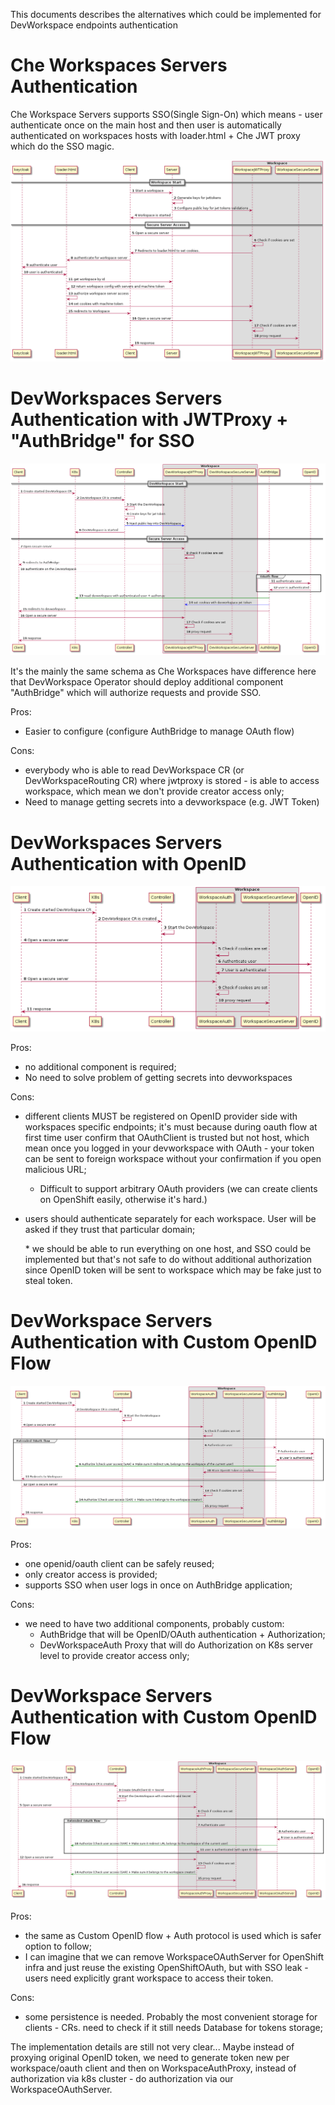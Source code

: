 This documents describes the alternatives which could be implemented for DevWorkspace endpoints authentication

# Che Workspaces Servers Authentication

Che Workspace Servers supports SSO(Single Sign-On) which means - user authenticate once on the main host and then user is automatically authenticated on workspaces hosts with loader.html + Che JWT proxy which do the SSO magic.

![](jwtproxy-current.png)

# DevWorkspaces Servers Authentication with JWTProxy + "AuthBridge" for SSO

![](jwtproxy+auth_bridge-next.png)

It's the mainly the same schema as Che Workspaces have difference here that DevWorkspace Operator should deploy additional component "AuthBridge" which will authorize requests and provide SSO.

Pros:
- Easier to configure (configure AuthBridge to manage OAuth flow)

Cons:
- everybody who is able to read DevWorkspace CR (or DevWorkspaceRouting CR) where jwtproxy is stored - is able to access workspace, which mean we don't provide creator access only;
- Need to manage getting secrets into a devworkspace (e.g. JWT Token)

# DevWorkspaces Servers Authentication with OpenID

![](openid-next.png)

Pros:
- no additional component is required;
- No need to solve problem of getting secrets into devworkspaces

Cons:
- different clients MUST be registered on OpenID provider side with workspaces specific endpoints; it's must because during oauth flow at first time user confirm that OAuthClient is trusted but not host, which mean once you logged in your devworkspace with OAuth - your token can be sent to foreign workspace without your confirmation if you open malicious  URL;
  - Difficult to support arbitrary OAuth providers (we can create clients on OpenShift easily, otherwise it's hard.)
- users should authenticate separately for each workspace. User will be asked if they trust that particular domain;

  \* we should be able to run everything on one host, and SSO could be implemented but that's not safe to do without additional authorization since OpenID token will be sent to workspace which may be fake just to steal token.

# DevWorkspace Servers Authentication with Custom OpenID Flow

![](openid-bridge.png)

Pros:
- one openid/oauth client can be safely reused;
- only creator access is provided;
- supports SSO when user logs in once on AuthBridge application;

Cons:
- we need to have two additional components, probably custom:
  - AuthBridge that will be OpenID/OAuth authentication + Authorization;
  - DevWorkspaceAuth Proxy that will do Authorization on K8s server level to provide creator access only;

# DevWorkspace Servers Authentication with Custom OpenID Flow

![](two-levels-oauth.png)

Pros:
- the same as Custom OpenID flow + Auth protocol is used which is safer option to follow;
- I can imagine that we can remove WorkspaceOAuthServer for OpenShift infra and just reuse the existing OpenShiftOAuth, but with SSO leak - users need explicitly grant workspace to access their token.

Cons:
- some persistence is needed. Probably the most convenient storage for clients - CRs.
  need to check if it still needs Database for tokens storage;

The implementation details are still not very clear... Maybe instead of proxying original OpenID token, we need to generate token new per workspace/oauth client and then on WorkspaceAuthProxy, instead of authorization via k8s cluster - do authorization via our WorkspaceOAuthServer.
